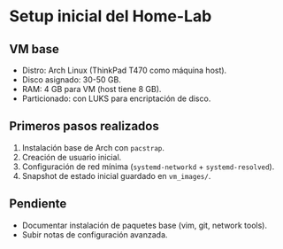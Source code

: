 # Setup inicial del Home-Lab

## VM base
- Distro: Arch Linux (ThinkPad T470 como máquina host).
- Disco asignado: 30-50 GB.
- RAM: 4 GB para VM (host tiene 8 GB).
- Particionado: con LUKS para encriptación de disco.

## Primeros pasos realizados
1. Instalación base de Arch con `pacstrap`.
2. Creación de usuario inicial.
3. Configuración de red mínima (`systemd-networkd` + `systemd-resolved`).
4. Snapshot de estado inicial guardado en `vm_images/`.

## Pendiente
- Documentar instalación de paquetes base (vim, git, network tools).
- Subir notas de configuración avanzada.
